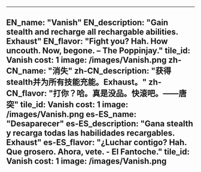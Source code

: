 ---

EN_name: "Vanish"
EN_description: "Gain stealth and recharge all rechargable abilities. Exhaust"
EN_flavor: "Fight you? Hah. How uncouth. Now, begone. – The Poppinjay."
tile_id: Vanish
cost: 1
image: /images/Vanish.png
zh-CN_name: "消失"
zh-CN_description: "获得stealth并为所有技能充能。Exhaust。"
zh-CN_flavor: "打你？哈。真是没品。快滚吧。——唐突"
tile_id: Vanish
cost: 1
image: /images/Vanish.png
es-ES_name: "Desaparecer"
es-ES_description: "Gana stealth y recarga todas las habilidades recargables. Exhaust"
es-ES_flavor: "¿Luchar contigo? Hah. Que grosero. Ahora, vete. - El Fantoche."
tile_id: Vanish
cost: 1
image: /images/Vanish.png
---
